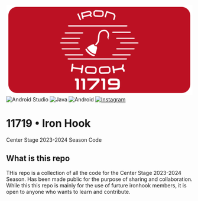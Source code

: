 ![](/docs/images/11719%20Logo%20with%20Number.png)
![Android Studio](https://img.shields.io/badge/android%20studio-346ac1?style=for-the-badge&logo=android%20studio&logoColor=white) ![Java](https://img.shields.io/badge/java-%23ED8B00.svg?style=for-the-badge&logo=openjdk&logoColor=white) ![Android](https://img.shields.io/badge/Android-3DDC84?style=for-the-badge&logo=android&logoColor=white) [![Instagram](https://img.shields.io/badge/Instagram-%23E4405F.svg?style=for-the-badge&logo=Instagram&logoColor=white)](https://www.instagram.com/ironhook11719/)

# 11719 • Iron Hook
Center Stage 2023-2024 Season Code

## What is this repo
THis repo is a collection of all the code for the Center Stage 2023-2024 Season. Has been made public for the purpose of sharing and collaboration. While this this repo is mainly for the use of furture ironhook members, it is open to anyone who wants to learn and contribute.




